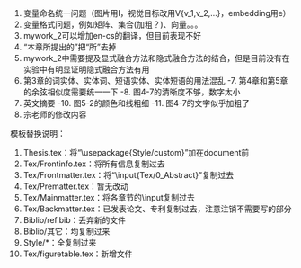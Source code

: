1. 变量命名统一问题（图片用I，视觉目标改用V{v_1,v_2,...}，embedding用e）
2. 变量格式问题，例如矩阵、集合(加粗？)、向量。。。
3. mywork_2可以增加en-cs的翻译，但目前表现不好
4. “本章所提出的”把“所”去掉
5. mywork_2中需要提及显式融合方法和隐式融合方法的结合，但是目前没有在实验中有明显证明隐式融合方法有用
6. 第3章的词实体、实体词、短语实体、实体短语的用法混乱
-7. 第4章和第5章的余弦相似度需要统一一下
-8. 图4-7的清晰度不够，数字太小
9. 英文摘要
-10. 图5-2的颜色和线粗细
-11. 图4-7的文字似乎加粗了
12. 宗老师的修改内容

模板替换说明：
1. Thesis.tex：将“\usepackage{Style/custom}”加在document前
2. Tex/Frontinfo.tex：将所有信息复制过去
3. Tex/Frontmatter.tex：将“\input{Tex/0_Abstract}”复制过去
4. Tex/Prematter.tex：暂无改动
5. Tex/Mainmatter.tex：将各章节的\input复制过去
6. Tex/Backmatter.tex：已发表论文、专利复制过去，注意注销不需要写的部分
7. Biblio/ref.bib：丢弃新的文件
8. Biblio/其它：均复制过来
9. Style/*：全复制过来
10. Tex/figuretable.tex：新增文件